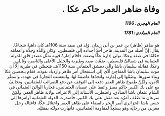 <h1 dir="rtl">وفاة ضاهر العمر حاكم عكا  .</h1>

<h5 dir="rtl">العام الهجري:  1196

العام الميلادي: 1781

</h5>

<p dir="rtl">هو ضاهر (ظاهر) بن عمر بن أبى زيدان. وُلِد في صفد سنة 1106هـ كان داهيةً شجاعًا. يقال: إنَّ أصله من المدينة، هاجر أحدُ أجداده إلى فلسطين،  وكان والدُه وجدُّه وأعمامُه حكامًا في صفد وعكا. تولى إدارة عكَّا وصفد، فأقام إمارةً قوية تمثِّل مصدرَ قلقٍ للدولة العثمانية في شماليَّ فلسطين، ضمَّت صفد وطبرية والجليل الأعلى والناصرة ونابلس وعكا، فقاتله سليمان باشا والي دمشق العثماني سنة 1150هـ، فتحصَّن في طبرية إلَّا أن موت سليمان باشا المفاجئ أدَّى إلى استفحال أمر ظاهر وازدياد نفوذه، فقام بتحصين عكا وبناء سورِها، وضَمَّها إلى إمارته واتخذَها عاصمةً لها، وانتعشت التجارةُ في عهده، واستقَّر الأمن، ولكِنَّ طموحَ ظاهرِ العمر دفعه إلى التوقف عن دفع الضرائب للعثمانيين، وتحالفَ مع على بك الكبير حاكمِ مصرَ واتفقا على عصيان العثمانيين، فحاربا الواليَ العثماني في الشام عثمان باشا الصادق، واضطرت الأستانة إلى الاعتراف بولاية ظاهر العمر، ولكِنْ سرعان ما ضَعُف أمرُه بعد مقتل علي بك الكبير، فأصدرت الدولة العثمانية أوامرها إلى حسن باشا الجزائري أمير البحر بالقضاء على ظاهر العمر واحتلال عكَّا، فاغتاله رجل مغربي من رجالِه وهو يستعِدُّ لمقاومة العثمانيين، فانهارت دولتُه بمقتَلِه.</p></br>
